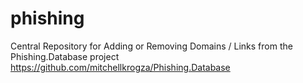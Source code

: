# phishing
Central Repository for Adding or Removing Domains / Links from the Phishing.Database project
https://github.com/mitchellkrogza/Phishing.Database
